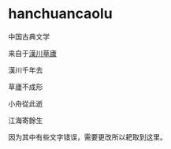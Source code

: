 # hanchuancaolu

中国古典文学

来自于[漢川草廬](http://www.xn--5rtnx620bw5s.tw/)

漢川千年去

草廬不成形

小舟從此逝

江海寄餘生
  
因为其中有些文字错误，需要更改所以耙取到这里。
